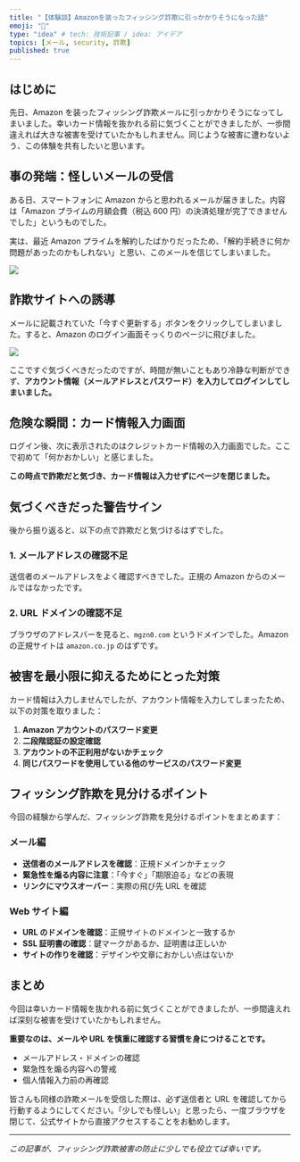 ```yaml
---
title: "【体験談】Amazonを装ったフィッシング詐欺に引っかかりそうになった話"
emoji: "🙌"
type: "idea" # tech: 技術記事 / idea: アイデア
topics: [メール, security, 詐欺]
published: true
---
```


## はじめに

先日、Amazon を装ったフィッシング詐欺メールに引っかかりそうになってしまいました。幸いカード情報を抜かれる前に気づくことができましたが、一歩間違えれば大きな被害を受けていたかもしれません。同じような被害に遭わないよう、この体験を共有したいと思います。

## 事の発端：怪しいメールの受信

ある日、スマートフォンに Amazon からと思われるメールが届きました。内容は「Amazon プライムの月額会費（税込 600 円）の決済処理が完了できませんでした」というものでした。

実は、最近 Amazon プライムを解約したばかりだったため、「解約手続きに何か問題があったのかもしれない」と思い、このメールを信じてしまいました。

![](/images/amazon-phishing-scam/img.jpg)

## 詐欺サイトへの誘導

メールに記載されていた「今すぐ更新する」ボタンをクリックしてしまいました。すると、Amazon のログイン画面そっくりのページに飛びました。

![](/images/amazon-phishing-scam/img2.jpg)

ここですぐ気づくべきだったのですが、時間が無いこともあり冷静な判断ができず、**アカウント情報（メールアドレスとパスワード）を入力してログインしてしまいました。**

## 危険な瞬間：カード情報入力画面

ログイン後、次に表示されたのはクレジットカード情報の入力画面でした。ここで初めて「何かおかしい」と感じました。

**この時点で詐欺だと気づき、カード情報は入力せずにページを閉じました。**

## 気づくべきだった警告サイン

後から振り返ると、以下の点で詐欺だと気づけるはずでした。

### 1. メールアドレスの確認不足

送信者のメールアドレスをよく確認すべきでした。正規の Amazon からのメールではなかったです。

### 2. URL ドメインの確認不足

ブラウザのアドレスバーを見ると、`mgzn0.com` というドメインでした。Amazon の正規サイトは `amazon.co.jp` のはずです。

## 被害を最小限に抑えるためにとった対策

カード情報は入力しませんでしたが、アカウント情報を入力してしまったため、以下の対策を取りました：

1. **Amazon アカウントのパスワード変更**
2. **二段階認証の設定確認**
3. **アカウントの不正利用がないかチェック**
4. **同じパスワードを使用している他のサービスのパスワード変更**

## フィッシング詐欺を見分けるポイント

今回の経験から学んだ、フィッシング詐欺を見分けるポイントをまとめます：

### メール編

- **送信者のメールアドレスを確認**：正規ドメインかチェック
- **緊急性を煽る内容に注意**：「今すぐ」「期限迫る」などの表現
- **リンクにマウスオーバー**：実際の飛び先 URL を確認

### Web サイト編

- **URL のドメインを確認**：正規サイトのドメインと一致するか
- **SSL 証明書の確認**：鍵マークがあるか、証明書は正しいか
- **サイトの作りを確認**：デザインや文章におかしい点はないか

## まとめ

今回は幸いカード情報を抜かれる前に気づくことができましたが、一歩間違えれば深刻な被害を受けていたかもしれません。

**重要なのは、メールや URL を慎重に確認する習慣を身につけることです。**

- メールアドレス・ドメインの確認
- 緊急性を煽る内容への警戒
- 個人情報入力前の再確認

皆さんも同様の詐欺メールを受信した際は、必ず送信者と URL を確認してから行動するようにしてください。「少しでも怪しい」と思ったら、一度ブラウザを閉じて、公式サイトから直接アクセスすることをお勧めします。

---

_この記事が、フィッシング詐欺被害の防止に少しでも役立てば幸いです。_
